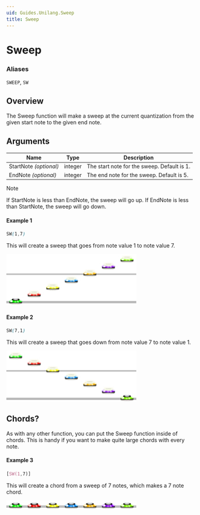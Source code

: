 ```yaml
---
uid: Guides.Unilang.Sweep
title: Sweep
---
```


# Sweep
### Aliases
`SWEEP`, `SW`

## Overview
The Sweep function will make a sweep at the current quantization from the given start note to the given end note.

## Arguments
| Name                   | Type    | Description                                 |
| ---------------------- | ------- | ------------------------------------------- |
| StartNote *(optional)* | integer | The start note for the sweep. Default is 1. |
| EndNote *(optional)*   | integer | The end note for the sweep. Default is 5.   |

> [!NOTE]
> If StartNote is less than EndNote, the sweep will go up. If EndNote is less than StartNote, the sweep will go down.

#### Example 1
```css
SW(1,7)
```
This will create a sweep that goes from note value 1 to note value 7.

<img src="example1.png" alt="Sweep Example 1" style="width:343px;"/>

#### Example 2
```css
SW(7,1)
```
This will create a sweep that goes down from note value 7 to note value 1.

<img src="example2.png" alt="Sweep Example 2" style="width:343px;"/>

## Chords?
As with any other function, you can put the Sweep function inside of chords. This is handy if you want to make quite large chords with every note.

#### Example 3
```css
[SW(1,7)]
```
This will create a chord from a sweep of 7 notes, which makes a 7 note chord.

<img src="example3.png" alt="Sweep Example 3" style="width:343px;"/>